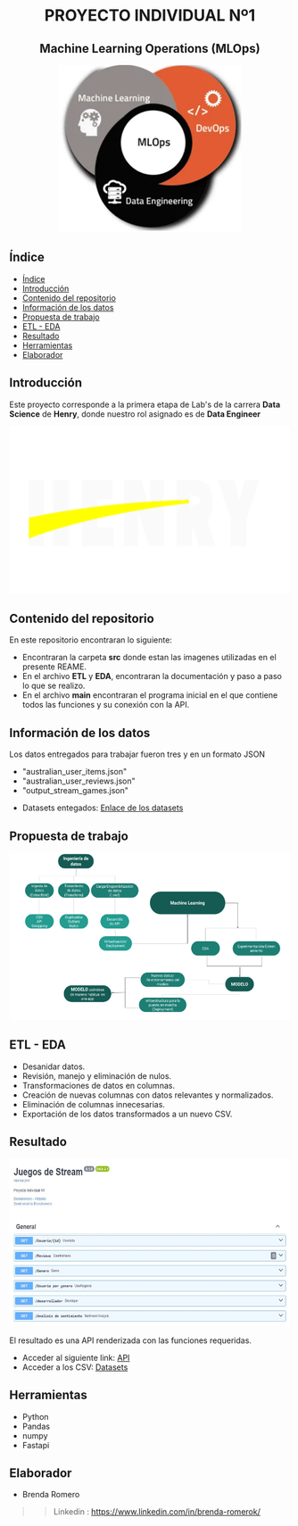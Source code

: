 <h1 align=center> <strong>PROYECTO INDIVIDUAL Nº1</strong> </h1>

<h2 align="center">Machine Learning Operations (MLOps)</h2>

<p align="center">
<img src='src\ML-dev-DE.png' height=300>
</p>

## Índice
- [Índice](#índice)
- [Introducción ](#introducción-)
- [Contenido del repositorio ](#contenido-del-repositorio-)
- [Información de los datos ](#información-de-los-datos-)
- [Propuesta de trabajo ](#propuesta-de-trabajo-)
- [ETL - EDA ](#etl---eda-)
- [Resultado ](#resultado-)
- [Herramientas ](#herramientas-)
- [Elaborador ](#elaborador-)


## Introducción <a name="introduccion"></a>
Este proyecto corresponde a la primera etapa de Lab's de la carrera **Data Science** de **Henry**, donde nuestro rol asignado es de **Data Engineer**

<p align="center">
  <img src='src\henry.png' height=300>
</p>

## Contenido del repositorio <a name="contenido"></a>
En este repositorio encontraran lo siguiente:

* Encontraran la carpeta **src** donde estan las imagenes utilizadas en el presente REAME.
* En el archivo **ETL** y **EDA**, encontraran la documentación y paso a paso lo que se realizo.
* En el archivo **main** encontraran el programa inicial en el que contiene todos las funciones y su conexión con la API.


## Información de los datos <a name="informacion"></a>
Los datos entregados para trabajar fueron tres y en un formato JSON
* "australian_user_items.json"
* "australian_user_reviews.json"
* "output_stream_games.json"

- Datasets entegados: [Enlace de los datasets](https://drive.google.com/drive/folders/1Y7QCXQIjiI6eD7Gh7VLCbUlMdZ5cjhvi?usp=drive_link)

## Propuesta de trabajo <a name="propuesta"></a>

<p align="center">
  <img src='src\Procesos.png' height=300>
</p>

## ETL - EDA <a name="etl-eda"></a>

- Desanidar datos.
- Revisión, manejo y eliminación de nulos.
- Transformaciones de datos en columnas.
- Creación de nuevas columnas con datos relevantes y normalizados.
- Eliminación de columnas innecesarias.
- Exportación de los datos transformados a un nuevo CSV.

## Resultado <a name="resultado"></a>

<p align="center">
  <img src='src\API.jpeg' height=300>
</p>

El resultado es una API renderizada con las funciones requeridas.

- Acceder al siguiente link: [API](https://henry-proyect-brendaromero.onrender.com/docs#/)
- Acceder a los CSV: [Datasets](https://drive.google.com/drive/folders/17OU5zaHVhxw3_we40adeBPBZoGR-QoDm?usp=drive_link)

## Herramientas <a name="herramientas"></a>

- Python
- Pandas
- numpy
- Fastapi

## Elaborador <a name="elaborador"></a>

* Brenda Romero

>> Linkedin : https://www.linkedin.com/in/brenda-romerok/